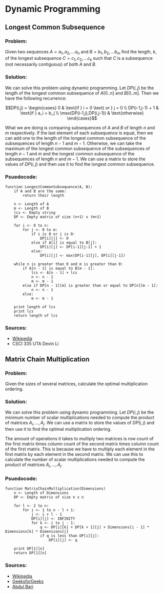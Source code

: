 # Dynamic Programming

## Longest Common Subsequence

### Problem:
Given two sequences $A = a_1,a_2,...a_n$ and $B = b_1,b_2,...b_m$ find the length, $k$, of the longest subsequence $C = c_1,c_2,...c_k$ such that $C$ is a subsequence (not necessarily contiguous) of both $A$ and $B$.

### Solution:
We can solve this problem using dynamic programming. Let $DP(i,j)$ be the length of the longest common subsequence of $A[0..n]$ and $B[0..m]$. Then we have the following recurrence:

$$DP(i,j) = \begin{cases} 0 & \text{if } i = 0 \text{ or } j = 0 \\ DP(i-1,j-1) + 1 & \text{if } a_i = b_j \\ \max(DP(i-1,j),DP(i,j-1)) & \text{otherwise} \end{cases}$$

What we are doing is comparing subsequences of $A$ and $B$ of length $n$ and $m$ respectively. If the last element of each subsequence is equal, then we can add one to the length of the longest common subsequence of the subsequences of length $n-1$ and $m-1$. Otherwise, we can take the maximum of the longest common subsequence of the subsequences of length $n-1$ and $m$ and the longest common subsequence of the subsequences of length $n$ and $m-1$. We can use a matrix to store the values of $DP(i,j)$ and then use it to find the longest common subsequence.

### Psuedocode:
    function LongestCommonSubsequence(A, B):
        if A and B are the same:
            return their length

        n <- Length of A
        m <- Length of B
        lcs <- Empty string
        DP <- Empty matrix of size (n+1) x (m+1)

        for i <- 0 to n:
            for j <- 0 to m:
                if i is 0 or j is 0:
                    DP[i][j] <- 0
                else if A[i] is equal to B[j]:
                    DP[i][j] <- DP[i-1][j-1] + 1
                else:
                    DP[i][j] <- max(DP[i-1][j], DP[i][j-1])

        while n is greater than 0 and m is greater than 0:
            if A[n - 1] is equal to B[m - 1]:
                lcs <- A[n - 1] + lcs
                n <- n - 1
                m <- m - 1
            else if DP[n - 1][m] is greater than or equal to DP[n][m - 1]:
                n <- n - 1
            else:
                m <- m - 1

        print length of lcs
        print lcs
        return length of lcs

### Sources:
* [Wikipedia](https://en.wikipedia.org/wiki/Longest_common_subsequence_problem)
* CSCI 335 UTA Devin Li

## Matrix Chain Multiplication

### Problem:
Given the sizes of several matrices, calculate the optimal multiplication ordering.

### Solution:
We can solve this problem using dynamic programming. Let $DP(i,j)$ be the minimum number of scalar multiplications needed to compute the product of matrices $A_i,...,A_j$. We can use a matrix to store the values of $DP(i,j)$ and then use it to find the optimal multiplication ordering.

The amount of operations it takes to multiply two matrices is row count of the first matrix times column count of the second matrix times column count of the first matrix. This is because we have to multiply each element in the first matrix by each element in the second matrix. We can use this to calculate the number of scalar multiplications needed to compute the product of matrices $A_i,...,A_j$.

### Psuedocode:
    function MatrixChainMultiplication(Dimensions)
        n <- Length of Dimensions
        DP <- Empty matrix of size n x n

        for l <- 2 to n:
            for i <- 1 to n - l + 1:
                j <- i + l - 1
                DP[i][j] <- INFINITY
                for k <- i to j - 1:
                    q <- DP[i][k] + DP[k + 1][j] + Dimensions[i - 1] * Dimensions[k] * Dimensions[j]
                    if q is less than DP[i][j]:
                        DP[i][j] <- q

        print DP[1][n]
        return DP[1][n]

### Sources:
* [Wikipedia](https://en.wikipedia.org/wiki/Matrix_chain_multiplication)
* [GeeksforGeeks](https://www.geeksforgeeks.org/matrix-chain-multiplication-dp-8/)
* [Abdul Bari](https://www.youtube.com/watch?v=prx1psByp7U)